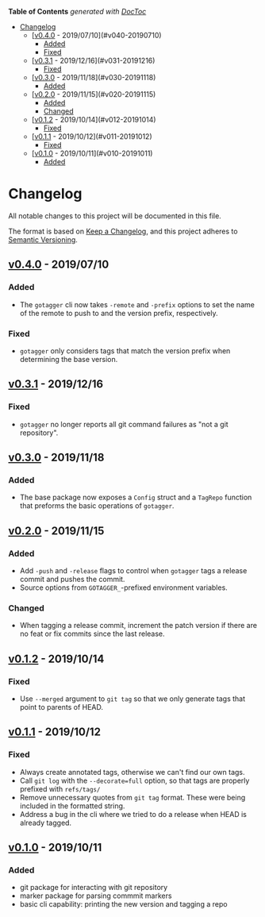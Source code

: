 <!-- markdownlint-disable -->
<!-- START doctoc generated TOC please keep comment here to allow auto update -->
<!-- DON'T EDIT THIS SECTION, INSTEAD RE-RUN doctoc TO UPDATE -->
**Table of Contents**  *generated with [DocToc](https://github.com/thlorenz/doctoc)*

- [Changelog](#changelog)
    - [[v0.4.0] - 2019/07/10](#v040-20190710)
        - [Added](#added)
        - [Fixed](#fixed)
    - [[v0.3.1] - 2019/12/16](#v031-20191216)
        - [Fixed](#fixed-1)
    - [[v0.3.0] - 2019/11/18](#v030-20191118)
        - [Added](#added-1)
    - [[v0.2.0] - 2019/11/15](#v020-20191115)
        - [Added](#added-2)
        - [Changed](#changed)
    - [[v0.1.2] - 2019/10/14](#v012-20191014)
        - [Fixed](#fixed-2)
    - [[v0.1.1] - 2019/10/12](#v011-20191012)
        - [Fixed](#fixed-3)
    - [[v0.1.0] - 2019/10/11](#v010-20191011)
        - [Added](#added-3)

<!-- END doctoc generated TOC please keep comment here to allow auto update -->
<!-- markdownlint-enable -->

<!-- markdownlint-disable MD024 -->
# Changelog

All notable changes to this project will be documented in this file.

The format is based on [Keep a Changelog](https://keepachangelog.com/en/1.0.0/),
and this project adheres to [Semantic Versioning](https://semver.org/spec/v2.0.0.html).

## [v0.4.0] - 2019/07/10

### Added

- The `gotagger` cli now takes `-remote` and `-prefix` options to set the name
  of the remote to push to and the version prefix, respectively.

### Fixed

- `gotagger` only considers tags that match the version prefix when determining
  the base version.

## [v0.3.1] - 2019/12/16

### Fixed

- `gotagger` no longer reports all git command failures as "not a git repository".

## [v0.3.0] - 2019/11/18

### Added

- The base package now exposes a `Config` struct and a `TagRepo` function that
  preforms the basic operations of `gotagger`.

## [v0.2.0] - 2019/11/15

### Added

- Add `-push` and `-release` flags to control when `gotagger` tags a release commit
  and pushes the commit.
- Source options from `GOTAGGER_`-prefixed environment variables.

### Changed

- When tagging a release commit, increment the patch version if there are no
  feat or fix commits since the last release.

## [v0.1.2] - 2019/10/14

### Fixed

- Use `--merged` argument to `git tag` so that we only generate tags that point to
  parents of HEAD.

## [v0.1.1] - 2019/10/12

### Fixed

- Always create annotated tags, otherwise we can't find our own tags.
- Call `git log` with the `--decorate=full` option, so that tags are properly prefixed
  with `refs/tags/`
- Remove unnecessary quotes from `git tag` format. These were being included in the
  formatted string.
- Address a bug in the cli where we tried to do a release when HEAD is already tagged.

## [v0.1.0] - 2019/10/11

### Added

- git package for interacting with git repository
- marker package for parsing commmit markers
- basic cli capability: printing the new version and tagging a repo

[Unreleased]: https://github.com/sassoftware/gotagger/compare/v0.4.0...master
[v0.4.0]: https://github.com/sassoftware/gotagger/compare/v0.3.1...v0.4.0
[v0.3.1]: https://github.com/sassoftware/gotagger/compare/v0.3.0...v0.3.1
[v0.3.0]: https://github.com/sassoftware/gotagger/compare/v0.2.0...v0.3.0
[v0.2.0]: https://github.com/sassoftware/gotagger/compare/v0.1.2...v0.2.0
[v0.1.2]: https://github.com/sassoftware/gotagger/compare/v0.1.1...v0.1.2
[v0.1.1]: https://github.com/sassoftware/gotagger/compare/v0.1.0...v0.1.1
[v0.1.0]: https://github.com/sassoftware/gotagger/compare/e3ef062...v0.1.0
